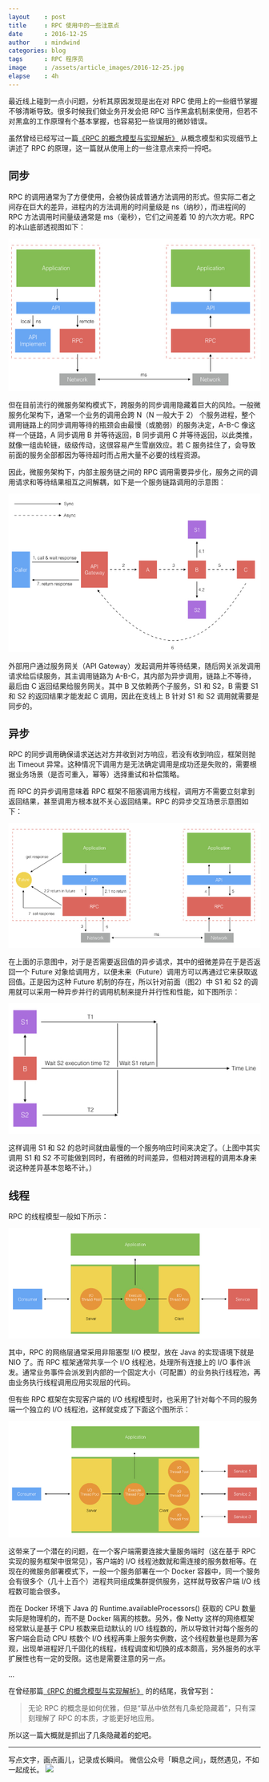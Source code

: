 ```yaml
---
layout    : post
title     : RPC 使用中的一些注意点
date      : 2016-12-25
author    : mindwind
categories: blog
tags      : RPC 程序员
image     : /assets/article_images/2016-12-25.jpg
elapse    : 4h
---
```



最近线上碰到一点小问题，分析其原因发现是出在对 RPC 使用上的一些细节掌握不够清晰导致。很多时候我们做业务开发会把 RPC 当作黑盒机制来使用，但若不对黑盒的工作原理有个基本掌握，也容易犯一些误用的微妙错误。

虽然曾经已经写过一篇[《RPC 的概念模型与实现解析》](http://mp.weixin.qq.com/s?__biz=MzAxMTEyOTQ5OQ==&mid=2650610547&idx=1&sn=2cae08dbf62d9a6c2f964ffd440c0077) 从概念模型和实现细节上讲述了 RPC 的原理，这一篇就从使用上的一些注意点来捋一捋吧。


## 同步
RPC 的调用通常为了方便使用，会被伪装成普通方法调用的形式。但实际二者之间存在巨大的差异，进程内的方法调用的时间量级是 ns（纳秒），而进程间的 RPC 方法调用时间量级通常是 ms（毫秒），它们之间差着 10 的六次方呢。RPC 的冰山底部透视图如下：

![](/assets/article_images/2016-12-25-1.jpg)

但在目前流行的微服务架构模式下，跨服务的同步调用隐藏着巨大的风险。一般微服务化架构下，通常一个业务的调用会跨 N（N 一般大于 2） 个服务进程，整个调用链路上的同步调用等待的瓶颈会由最慢（或脆弱）的服务决定，A-B-C 像这样一个链路，A 同步调用 B 并等待返回，B 同步调用 C 并等待返回，以此类推，就像一组齿轮链，级级传动，这很容易产生雪崩效应。若 C 服务挂住了，会导致前面的服务全部都因为等待超时而占用大量不必要的线程资源。

因此，微服务架构下，内部主服务链之间的 RPC 调用需要异步化，服务之间的调用请求和等待结果相互之间解耦，如下是一个服务链路调用的示意图：

![](/assets/article_images/2016-12-25-2.jpg)

外部用户通过服务网关（API Gateway）发起调用并等待结果，随后网关派发调用请求给后续服务，其主调用链路为 A-B-C，其内部为异步调用，链路上不等待，最后由 C 返回结果给服务网关。其中 B 又依赖两个子服务，S1 和 S2，B 需要 S1 和 S2 的返回结果才能发起 C 调用，因此在支线上 B 针对 S1 和 S2 调用就需要是同步的。


## 异步
RPC 的同步调用确保请求送达对方并收到对方响应，若没有收到响应，框架则抛出 Timeout 异常。这种情况下调用方是无法确定调用是成功还是失败的，需要根据业务场景（是否可重入，幂等）选择重试和补偿策略。

而 RPC 的异步调用意味着 RPC 框架不阻塞调用方线程，调用方不需要立刻拿到返回结果，甚至调用方根本就不关心返回结果。RPC 的异步交互场景示意图如下：

![](/assets/article_images/2016-12-25-3.jpg)

在上面的示意图中，对于是否需要返回值的异步请求，其中的细微差异在于是否返回一个 Future 对象给调用方，以便未来（Future）调用方可以再通过它来获取返回值。正是因为这种 Future 机制的存在，所以针对前面（图2）中 S1 和 S2 的调用就可以采用一种异步并行的调用机制来提升并行性和性能，如下图所示：

![](/assets/article_images/2016-12-25-4.jpg)

这样调用 S1 和 S2 的总时间就由最慢的一个服务响应时间来决定了。（上图中其实调用 S1 和 S2 不可能做到同时，有细微的时间差异，但相对跨进程的调用本身来说这种差异基本忽略不计。）


## 线程
RPC 的线程模型一般如下所示：

![](/assets/article_images/2016-12-25-5.jpg)

其中，RPC 的网络层通常采用非阻塞型 I/O 模型，放在 Java 的实现语境下就是 NIO 了。而 RPC 框架通常共享一个 I/O 线程池，处理所有连接上的 I/O 事件派发。通常业务事件会派发到内部的一个固定大小（可配置）的业务执行线程池，再由业务执行线程调用应用实现层的代码。

但有些 RPC 框架在实现客户端的 I/O 线程模型时，也采用了针对每个不同的服务端一个独立的 I/O 线程池，这样就变成了下面这个图所示：

![](/assets/article_images/2016-12-25-6.jpg)

这带来了一个潜在的问题，在一个客户端需要连接大量服务端时（这在基于 RPC 实现的服务框架中很常见），客户端的 I/O 线程池数就和需连接的服务数相等。在现在的微服务部署模式下，一般一个服务部署在一个 Docker 容器中，同一个服务会有很多个（几十上百个）进程共同组成集群提供服务，这样就导致客户端 I/O 线程数可能会很多。

而在 Docker 环境下 Java 的 Runtime.availableProcessors() 获取的 CPU 数量实际是物理机的，而不是 Docker 隔离的核数。另外，像 Netty 这样的网络框架经常默认是基于 CPU 核数来启动默认的 I/O 线程数的，所以导致针对每个服务的客户端会启动 CPU 核数个 I/O 线程再乘上服务实例数，这个线程数量也是颇为客观，出现单进程好几千固化的线程，线程调度和切换的成本颇高，另外服务的水平扩展性也有一定的受限。这也是需要注意的另一点。

...

在曾经那篇[《RPC 的概念模型与实现解析》](http://mp.weixin.qq.com/s?__biz=MzAxMTEyOTQ5OQ==&mid=2650610547&idx=1&sn=2cae08dbf62d9a6c2f964ffd440c0077) 的的结尾，我曾写到：

> 无论 RPC 的概念是如何优雅，但是“草丛中依然有几条蛇隐藏着”，只有深刻理解了 RPC 的本质，才能更好地应用。

所以这一篇大概就是抓出了几条隐藏着的蛇吧。


---
写点文字，画点画儿，记录成长瞬间。
微信公众号「瞬息之间」，既然遇见，不如一起成长。
![](/assets/images/qrcode_wechat_avatar.jpg)
